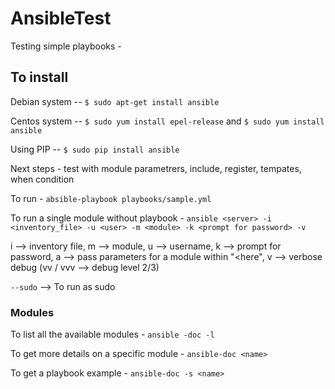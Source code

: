 # AnsibleTest

Testing simple playbooks - 

## To install ##
Debian system --     `$ sudo apt-get install ansible`

Centos system --     `$ sudo yum install epel-release` and `$ sudo yum install ansible`

Using PIP  --        `$ sudo pip install ansible`


Next steps - test with module parametrers, include, register, tempates, when condition

To run - 
`absible-playbook playbooks/sample.yml`

To run a single module without playbook - 
`ansible <server> -i <inventory_file> -u <user> -m <module> -k <prompt for password> -v`

i --> inventory file, m --> module, u --> username, k --> prompt for password, a --> pass parameters for a module within "<here", v --> verbose debug (vv / vvv --> debug level 2/3)

`--sudo` --> To run as sudo

### Modules ###

To list all the available modules - `ansible -doc -l`

To get more details on a specific module - `ansible-doc <name>`

To get a playbook example - `ansible-doc -s <name>`

